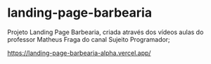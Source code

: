 # landing-page-barbearia
 Projeto Landing Page Barbearia, criada através dos vídeos aulas do professor Matheus Fraga do canal Sujeito Programador;

 https://landing-page-barbearia-alpha.vercel.app/
